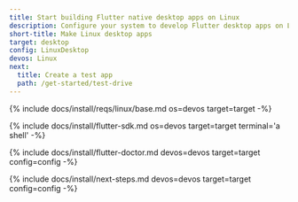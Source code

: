 ```yaml
---
title: Start building Flutter native desktop apps on Linux
description: Configure your system to develop Flutter desktop apps on Linux.
short-title: Make Linux desktop apps
target: desktop
config: LinuxDesktop
devos: Linux
next:
  title: Create a test app
  path: /get-started/test-drive
---
```


{% include docs/install/reqs/linux/base.md os=devos target=target -%}

{% include docs/install/flutter-sdk.md os=devos target=target terminal='a shell' -%}

{% include docs/install/flutter-doctor.md devos=devos target=target config=config -%}

{% include docs/install/next-steps.md devos=devos target=target config=config -%}
